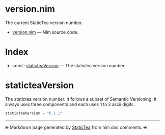 # version.nim

The current StaticTea version number.


* [version.nim](../src/version.nim) &mdash; Nim source code.
# Index

* const: [staticteaVersion](#staticteaversion) &mdash; The statictea version number.

# staticteaVersion

The statictea version number. It follows a subset of Semantic
Versioning; it always uses three components and each uses 1 to 3
ascii digits.


~~~nim
staticteaVersion = "0.1.1"
~~~


---
⦿ Markdown page generated by [StaticTea](https://github.com/flenniken/statictea/) from nim doc comments. ⦿
